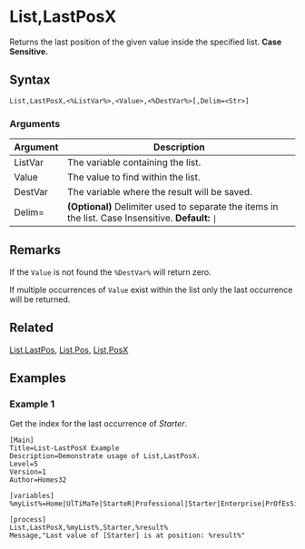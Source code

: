 # List,LastPosX

Returns the last position of the given value inside the specified list. **Case Sensitive.**

## Syntax

```pebakery
List,LastPosX,<%ListVar%>,<Value>,<%DestVar%>[,Delim=<Str>]
```

### Arguments

| Argument | Description |
| --- | --- |
| ListVar | The variable containing the list. |
| Value | The value to find within the list. |
| DestVar | The variable where the result will be saved. |
| Delim= | **(Optional)** Delimiter used to separate the items in the list. Case Insensitive. **Default:** `\|` |

## Remarks

If the `Value` is not found the `%DestVar%` will return zero.

If multiple occurrences of `Value` exist within the list only the last occurrence will be returned.

## Related

[List,LastPos](./LastPos.md), [List,Pos](./Pos.md), [List,PosX](./PosX.md)

## Examples

### Example 1

Get the index for the last occurrence of _Starter_.

```pebakery
[Main]
Title=List-LastPosX Example
Description=Demonstrate usage of List,LastPosX.
Level=5
Version=1
Author=Homes32

[variables]
%myList%=Home|UlTiMaTe|StarteR|Professional|Starter|Enterprise|PrOfEsSiOnAl|starter|Ultimate

[process]
List,LastPosX,%myList%,Starter,%result%
Message,"Last value of [Starter] is at position: %result%"
```